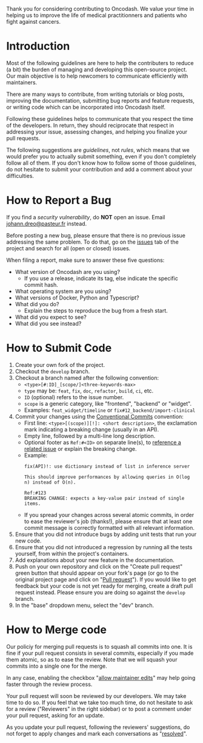 
Thank you for considering contributing to Oncodash.
We value your time in helping us to improve the life of medical practitionners
and patients who fight against cancers.


Introduction
============

Most of the following guidelines are here to help the contributers to reduce
(a bit) the burden of managing and developing this open-source project.
Our main objective is to help newcomers to communicate efficiently with
maintainers.

There are many ways to contribute, from writing tutorials or blog posts,
improving the documentation, submitting bug reports and feature requests,
or writing code which can be incorporated into Oncodash itself.

Following these guidelines helps to communicate that you respect the time of the developers.
In return, they should reciprocate that respect in addressing your issue, assessing changes,
and helping you finalize your pull requests.

The following suggestions are *guidelines*, not *rules*,
which means that we would prefer you to actually submit something,
even if you don't completely follow all of them.
If you don't know how to follow some of those guidelines, do not hesitate to
submit your contribution and add a comment about your difficulties.


How to Report a Bug
===================

If you find a *security vulnerability*, do **NOT** open an issue.
Email [johann.dreo@pasteur.fr](mailto:johann.dreo@pasteur.fr) instead.

Before posting a new bug, please ensure that there is no previous issue
addressing the same problem.
To do that, go on the [issues](https://github.com/oncodash/oncodash/issues?q=is%3Aissue)
tab of the project and search for all (open or closed) issues.

When filing a report, make sure to answer these five questions:

- What version of Oncodash are you using?
    - If you use a release, indicate its tag, else indicate the specific commit hash. 
- What operating system are you using?
- What versions of Docker, Python and Typescript?
- What did you do?
    - Explain the steps to reproduce the bug from a fresh start.
- What did you expect to see?
- What did you see instead?


How to Submit Code
==================

1. Create your own fork of the project.
2. Checkout the `develop` branch.
3. Checkout a branch named after the following convention:
    - `<type>[#:ID]_[scope/]<three-keywords-max>`
    - `type` may be: `feat`, `fix`, `doc`, `refactor`, `build`, `ci`, etc.
    - `ID` (optional) refers to the issue number.
    - `scope` is a generic category, like "frontend", "backend" or "widget".
    - Examples: `feat_widget/timeline` or `fix#12_backend/import-clinical`
4. Commit your changes using the [Conventional Commits](https://www.conventionalcommits.org/) convention:
    - First line: `<type>[(scope)][!]: <short description>`,
      the exclamation mark indicating a breaking change (usually in an API).
    - Empty line, followed by a multi-line long description.
    - Optional footer as `Ref:#<ID>` on separate line(s), to [reference a related issue](https://docs.github.com/en/issues/tracking-your-work-with-issues/linking-a-pull-request-to-an-issue)
      or explain the breaking change.
    - Example:
        ```
        fix(API)!: use dictionary instead of list in inference server

        This should improve performances by allowing queries in O(log n) instead of O(n).

        Ref:#123
        BREAKING CHANGE: expects a key-value pair instead of single items.
        ```
    - If you spread your changes across several atomic commits,
      in order to ease the reviewer's job (thanks!),
      please ensure that at least one commit message is correctly formatted with
      all relevant information.
5. Ensure that you did not introduce bugs by adding unit tests that run your new code.
6. Ensure that you did not introduced a regression by running all the tests
   yourself, from within the project's containers.
7. Add explanations about your new feature in the documentation.
8. Push on your own repository and click on the "Create pull request" green
   button that should appear on your fork's page (or go to the original
   project page and click on "[Pull request](https://docs.github.com/en/pull-requests/collaborating-with-pull-requests/proposing-changes-to-your-work-with-pull-requests/creating-a-pull-request-from-a-fork)").
   If you would like to get feedback but your code is not yet ready for merging, create a draft pull request instead. Please ensure you are doing so against the `develop` branch.
9. In the "base" dropdown menu, select the "dev" branch.


How to Merge code
=================

Our policiy for merging pull requests is to squash all commits into one.
It is fine if your pull request consists in several commits,
especially if you made them atomic, so as to ease the review.
Note that we will squash your commits into a single one for the merge.

In any case, enabling the checkbox
"[allow maintainer edits](https://docs.github.com/en/pull-requests/collaborating-with-pull-requests/working-with-forks/allowing-changes-to-a-pull-request-branch-created-from-a-fork)"
may help going faster through the review process.

Your pull request will soon be reviewed by our developers.
We may take time to do so.
If you feel that we take too much time, do not hesitate to
ask for a review ("Reviewers" in the right sidebar)
or to post a comment under your pull request, asking for an update.

As you update your pull request, following the reviewers' suggestions,
do not forget to apply changes and mark each conversations as
"[resolved](https://docs.github.com/en/pull-requests/collaborating-with-pull-requests/reviewing-changes-in-pull-requests/commenting-on-a-pull-request#resolving-conversations)".

